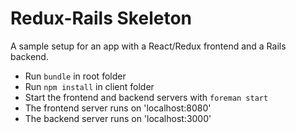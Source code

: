 # Redux-Rails Skeleton

A sample setup for an app with a React/Redux frontend and a Rails backend.

* Run `bundle` in root folder
* Run `npm install` in client folder
* Start the frontend and backend servers with `foreman start`
* The frontend server runs on 'localhost:8080'
* The backend server runs on 'localhost:3000'
